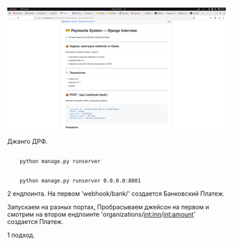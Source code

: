 ![](media/Screenshot%20from%202025-05-30%2003-42-58.png)  

Джанго ДРФ. 
    
##
        python manage.py runserver

##
        python manage.py runserver 0.0.0.0:8001


2 ендпоинта. На первом 'webhook/bank/' создается Банковский Платеж.

Запускаем на разных портах, Пробрасываем джейсон на первом и смотрим на втором ендпоинте 'organizations/<int:inn>/<int:amount>' создается Платеж.

1 подход.